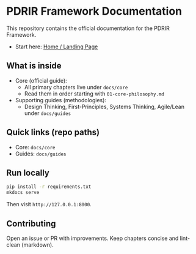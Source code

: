 # PDRIR Framework Documentation

This repository contains the official documentation for the PDRIR Framework.

- Start here: [Home / Landing Page](https://majimba.github.io/pdrir-framework/)

## What is inside

- Core (official guide):
  - All primary chapters live under `docs/core`
  - Read them in order starting with `01-core-philosophy.md`
- Supporting guides (methodologies):
  - Design Thinking, First-Principles, Systems Thinking, Agile/Lean under `docs/guides`

## Quick links (repo paths)

- Core: `docs/core`
- Guides: `docs/guides`

## Run locally

```bash
pip install -r requirements.txt
mkdocs serve
```

Then visit `http://127.0.0.1:8000`.

## Contributing

Open an issue or PR with improvements. Keep chapters concise and lint-clean (markdown).
